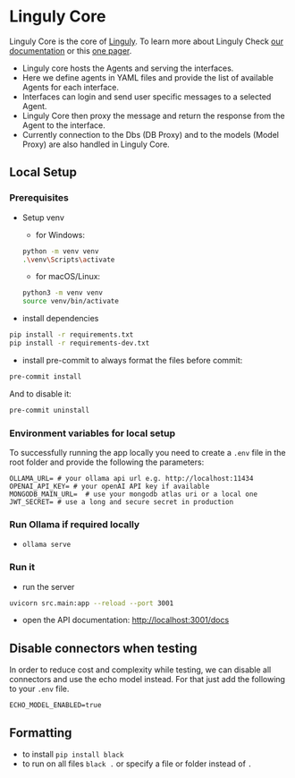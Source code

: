 # Linguly Core

Linguly Core is the core of [Linguly](https://github.com/Linguly). To learn more about Linguly Check [our documentation](https://docs.linguly.io/) or this [one pager](https://github.com/Linguly?view_as=public#linguly-language-learning-platform).


- Linguly core hosts the Agents and serving the interfaces.
- Here we define agents in YAML files and provide the list of available Agents for each interface.
- Interfaces can login and send user specific messages to a selected Agent.
- Linguly Core then proxy the message and return the response from the Agent to the interface.
- Currently connection to the Dbs (DB Proxy) and to the models (Model Proxy) are also handled in Linguly Core.


## Local Setup

### Prerequisites

- Setup venv
  - for Windows:

  ```bash
  python -m venv venv
  .\venv\Scripts\activate
  ```
  - for macOS/Linux:
  
  ```bash
  python3 -m venv venv
  source venv/bin/activate
  ```

- install dependencies
```bash
pip install -r requirements.txt
pip install -r requirements-dev.txt
```

- install pre-commit to always format the files before commit:

```bash
pre-commit install
```

And to disable it:

```bash
pre-commit uninstall
```

### Environment variables for local setup

To successfully running the app locally you need to create a `.env` file in the root folder and provide the following the parameters:

```t
OLLAMA_URL= # your ollama api url e.g. http://localhost:11434
OPENAI_API_KEY= # your openAI API key if available
MONGODB_MAIN_URL=  # use your mongodb atlas uri or a local one
JWT_SECRET= # use a long and secure secret in production
```

### Run Ollama if required locally

- `ollama serve`

### Run it

- run the server

```bash
uvicorn src.main:app --reload --port 3001
```

- open the API documentation: [http://localhost:3001/docs](http://localhost:3001/docs)


## Disable connectors when testing

In order to reduce cost and complexity while testing, we can disable all connectors and use the echo model instead.
For that just add the following to your `.env` file.
```
ECHO_MODEL_ENABLED=true
```

## Formatting

- to install `pip install black`
- to run on all files `black .` or specify a file or folder instead of `.`